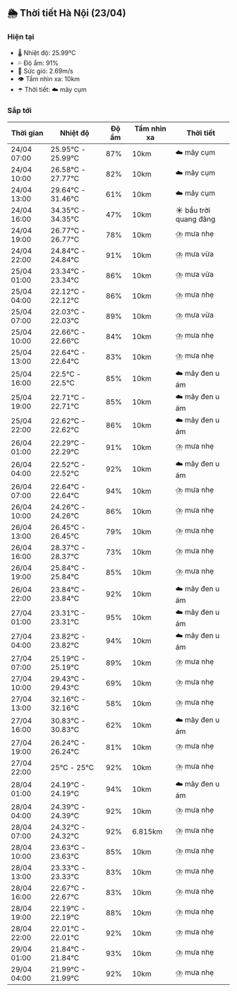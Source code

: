 ## 🌦️ Thời tiết Hà Nội (23/04)

### Hiện tại

- 🌡️ Nhiệt độ: 25.99℃
- 💦 Độ ẩm: 91%
- 💨 Sức gió: 2.69m/s
- 👁️ Tầm nhìn xa: 10km
- ☂️ Thời tiết: ☁️ mây cụm

### Sắp tới

| Thời gian | Nhiệt độ | Độ ẩm | Tầm nhìn xa | Thời tiết |
| --- | --- | --- | --- | --- |
| 24/04 07:00 | 25.95℃ - 25.99℃ | 87% | 10km | ☁️ mây cụm |
| 24/04 10:00 | 26.58℃ - 27.77℃ | 82% | 10km | ☁️ mây cụm |
| 24/04 13:00 | 29.64℃ - 31.46℃ | 61% | 10km | ☁️ mây cụm |
| 24/04 16:00 | 34.35℃ - 34.35℃ | 47% | 10km | ☀️ bầu trời quang đãng |
| 24/04 19:00 | 26.77℃ - 26.77℃ | 78% | 10km | ⛈️ mưa nhẹ |
| 24/04 22:00 | 24.84℃ - 24.84℃ | 91% | 10km | ⛈️ mưa vừa |
| 25/04 01:00 | 23.34℃ - 23.34℃ | 86% | 10km | ⛈️ mưa vừa |
| 25/04 04:00 | 22.12℃ - 22.12℃ | 86% | 10km | ⛈️ mưa nhẹ |
| 25/04 07:00 | 22.03℃ - 22.03℃ | 89% | 10km | ⛈️ mưa vừa |
| 25/04 10:00 | 22.66℃ - 22.66℃ | 84% | 10km | ⛈️ mưa nhẹ |
| 25/04 13:00 | 22.64℃ - 22.64℃ | 83% | 10km | ⛈️ mưa nhẹ |
| 25/04 16:00 | 22.5℃ - 22.5℃ | 85% | 10km | ☁️ mây đen u ám |
| 25/04 19:00 | 22.71℃ - 22.71℃ | 85% | 10km | ☁️ mây đen u ám |
| 25/04 22:00 | 22.62℃ - 22.62℃ | 86% | 10km | ☁️ mây đen u ám |
| 26/04 01:00 | 22.29℃ - 22.29℃ | 91% | 10km | ⛈️ mưa nhẹ |
| 26/04 04:00 | 22.52℃ - 22.52℃ | 92% | 10km | ☁️ mây đen u ám |
| 26/04 07:00 | 22.64℃ - 22.64℃ | 94% | 10km | ⛈️ mưa nhẹ |
| 26/04 10:00 | 24.26℃ - 24.26℃ | 86% | 10km | ⛈️ mưa nhẹ |
| 26/04 13:00 | 26.45℃ - 26.45℃ | 79% | 10km | ⛈️ mưa nhẹ |
| 26/04 16:00 | 28.37℃ - 28.37℃ | 73% | 10km | ⛈️ mưa nhẹ |
| 26/04 19:00 | 25.84℃ - 25.84℃ | 85% | 10km | ⛈️ mưa nhẹ |
| 26/04 22:00 | 23.84℃ - 23.84℃ | 92% | 10km | ☁️ mây đen u ám |
| 27/04 01:00 | 23.31℃ - 23.31℃ | 95% | 10km | ☁️ mây đen u ám |
| 27/04 04:00 | 23.82℃ - 23.82℃ | 94% | 10km | ☁️ mây đen u ám |
| 27/04 07:00 | 25.19℃ - 25.19℃ | 89% | 10km | ⛈️ mưa nhẹ |
| 27/04 10:00 | 29.43℃ - 29.43℃ | 69% | 10km | ⛈️ mưa nhẹ |
| 27/04 13:00 | 32.16℃ - 32.16℃ | 58% | 10km | ⛈️ mưa nhẹ |
| 27/04 16:00 | 30.83℃ - 30.83℃ | 62% | 10km | ☁️ mây đen u ám |
| 27/04 19:00 | 26.24℃ - 26.24℃ | 81% | 10km | ⛈️ mưa nhẹ |
| 27/04 22:00 | 25℃ - 25℃ | 92% | 10km | ⛈️ mưa nhẹ |
| 28/04 01:00 | 24.19℃ - 24.19℃ | 94% | 10km | ☁️ mây đen u ám |
| 28/04 04:00 | 24.39℃ - 24.39℃ | 92% | 10km | ⛈️ mưa nhẹ |
| 28/04 07:00 | 24.32℃ - 24.32℃ | 92% | 6.815km | ⛈️ mưa nhẹ |
| 28/04 10:00 | 23.63℃ - 23.63℃ | 85% | 10km | ⛈️ mưa nhẹ |
| 28/04 13:00 | 23.33℃ - 23.33℃ | 83% | 10km | ⛈️ mưa nhẹ |
| 28/04 16:00 | 22.67℃ - 22.67℃ | 83% | 10km | ⛈️ mưa nhẹ |
| 28/04 19:00 | 22.19℃ - 22.19℃ | 88% | 10km | ⛈️ mưa nhẹ |
| 28/04 22:00 | 22.01℃ - 22.01℃ | 92% | 10km | ⛈️ mưa nhẹ |
| 29/04 01:00 | 21.84℃ - 21.84℃ | 93% | 10km | ⛈️ mưa nhẹ |
| 29/04 04:00 | 21.99℃ - 21.99℃ | 92% | 10km | ⛈️ mưa nhẹ |
